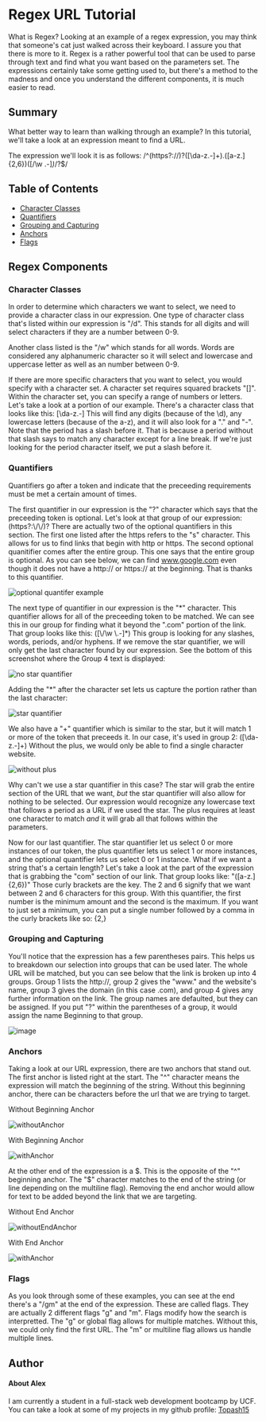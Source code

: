 # Regex URL Tutorial
What is Regex? Looking at an example of a regex expression, you may think that someone's cat just walked across their keyboard. I assure you that there is more to it. Regex is a rather powerful tool that can be used to parse through text and find what you want based on the parameters set. The expressions certainly take some getting used to, but there's a method to the madness and once you understand the different components, it is much easier to read.

## Summary

What better way to learn than walking through an example? In this tutorial, we'll take a look at an expression meant to find a URL. 

The expression we'll look it is as follows: /^(https?:\/\/)?([\da-z\.-]+)\.([a-z\.]{2,6})([\/\w \.-]*)*\/?$/

## Table of Contents

- [Character Classes](#character-classes)
- [Quantifiers](#quantifiers)
- [Grouping and Capturing](#grouping-and-capturing)
- [Anchors](#anchors)
- [Flags](#flags)

## Regex Components

### Character Classes

In order to determine which characters we want to select, we need to provide a character class in our expression. One type of character class that's listed within our expression is "/d". This stands for all digits and will select characters if they are a number between 0-9.

Another class listed is the "/w" which stands for all words. Words are considered any alphanumeric character so it will select and lowercase and uppercase letter as well as an number between 0-9. 

If there are more specific characters that you want to select, you would specify with a character set. A character set requires squared brackets "[]". Within the character set, you can specify a range of numbers or letters. Let's take a look at a portion of our example. There's a character class that looks like this: [\da-z\.-]
This will find any digits (because of the \d), any lowercase letters (because of the a-z), and it will also look for a "." and "-". Note that the period has a slash before it. That is because a period without that slash says to match any character except for a line break. If we're just looking for the period character itself, we put a slash before it.
  
  ### Quantifiers

Quantifiers go after a token and indicate that the preceeding requirements must be met a certain amount of times.

The first quantifier in our expression is the "?" character which says that the preceeding token is optional. Let's look at that group of our expression: (https?:\\/\\/)?
There are actually two of the optional quantifiers in this section. The first one listed after the https refers to the "s" character. This allows for us to find links that begin with http or https. The second optional quanitifier comes after the entire group. This one says that the entire group is optional. As you can see below, we can find www.google.com even though it does not have a http:// or https:// at the beginning. That is thanks to this quantifier.

![optional quantifer example](https://user-images.githubusercontent.com/56897774/136709011-45e62a33-96e9-4b80-81f5-761331884852.png)

The next type of quantifier in our expression is the "\*" character. This quantifier allows for all of the preceeding token to be matched. We can see this in our group for finding what it beyond the ".com" portion of the link. That group looks like this: ([\\/\\w \\.-]\*)
This group is looking for any slashes, words, periods, and/or hyphens. If we remove the star quantifier, we will only get the last character found by our expression. See the bottom of this screenshot where the Group 4 text is displayed:

![no star quantifier](https://user-images.githubusercontent.com/56897774/136709383-9e9cb958-b723-4cf0-9fd1-95afe86caa6e.png)

Adding the "\*" after the character set lets us capture the portion rather than the last character:

![star quantifier](https://user-images.githubusercontent.com/56897774/136709430-d30d6306-29d1-453b-849a-adfca34ab112.png)

We also have a "+" quantifier which is similar to the star, but it will match 1 or more of the token that preceeds it. In our case, it's used in group 2: ([\da-z\.-]+)
Without the plus, we would only be able to find a single character website.

![without plus](https://user-images.githubusercontent.com/56897774/136709855-a923eeaa-3855-46ac-8363-5a9044948513.png)

 Why can't we use a star quantifier in this case? The star will grab the entire section of the URL that we want, *but* the star quantifier will also allow for nothing to be selected. Our expression would recognize any lowercase text that follows a period as a URL if we used the star. The plus requires at least one character to match *and* it will grab all that follows within the parameters.

Now for our last quantifier. The star quantifier let us select 0 or more instances of our token, the plus quantifier lets us select 1 or more instances, and the optional quantifier lets us select 0 or 1 instance. What if we want a string that's a certain length? Let's take a look at the part of the expression that is grabbing the "com" section of our link. That group looks like: "([a-z\.]{2,6})" Those curly brackets are the key. The 2 and 6 signify that we want between 2 and 6 characters for this group. With this quantifier, the first number is the minimum amount and the second is the maximum. If you want to just set a minimum, you can put a single number followed by a comma in the curly brackets like so: {2,}

### Grouping and Capturing

You'll notice that the expression has a few parentheses pairs. This helps us to breakdown our selection into groups that can be used later. The whole URL will be matched, but you can see below that the link is broken up into 4 groups. Group 1 lists the http://, group 2 gives the "www." and the website's name, group 3 gives the domain (in this case .com), and group 4 gives any further information on the link. The group names are defaulted, but they can be assigned. If you put "?<Beginning>" within the parentheses of a group, it would assign the name Beginning to that group.
  
  ![image](https://user-images.githubusercontent.com/56897774/136715557-701605f9-83a6-4751-95a2-eb0db3878e97.png)

### Anchors

  Taking a look at our URL expression, there are two anchors that stand out. The first anchor is listed right at the start. The "^" character means the expression will match the beginning of the string. Without this beginning anchor, there can be characters before the url that we are trying to target.

Without Beginning Anchor

![withoutAnchor](https://user-images.githubusercontent.com/56897774/136708029-1f1aa5e4-e871-492b-8b7b-26fd04470057.png)

With Beginning Anchor

![withAnchor](https://user-images.githubusercontent.com/56897774/136708037-89a4683e-8a3d-4eaa-877d-6a0b3c94d945.png)


  At the other end of the expression is a $. This is the opposite of the "^" beginning anchor. The "$" character matches to the end of the string (or line depending on the multiline flag). Removing the end anchor would allow for text to be added beyond the link that we are targeting.

Without End Anchor

![withoutEndAnchor](https://user-images.githubusercontent.com/56897774/136708316-6fa1c46d-b9f5-4d12-a117-cf67a6f687d1.png)

With End Anchor

![withAnchor](https://user-images.githubusercontent.com/56897774/136708327-184be0fc-d698-4b7b-967a-b91fab67361b.png)

### Flags
  
  As you look through some of these examples, you can see at the end there's a "/gm" at the end of the expression. These are called flags. They are actually 2 different flags "g" and "m". Flags modify how the search is interpretted. The "g" or global flag allows for multiple matches. Without this, we could only find the first URL. The "m" or multiline flag allows us handle multiple lines.


## Author
  
  #### About Alex
  
  I am currently a student in a full-stack web development bootcamp by UCF. You can take a look at some of my projects in my github profile: [Topash15](https://github.com/Topash15)
